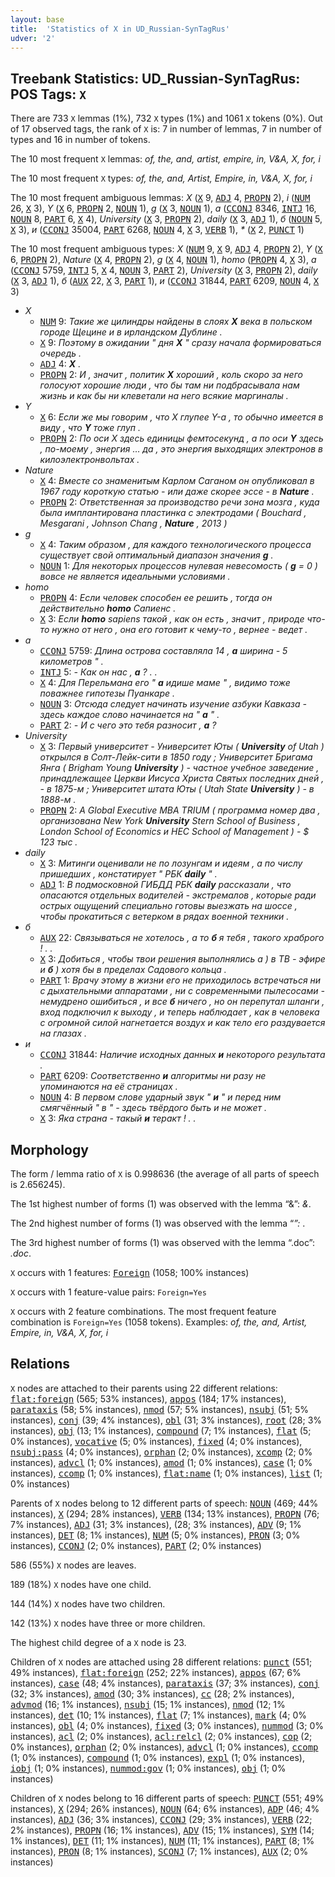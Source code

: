 ```yaml
---
layout: base
title:  'Statistics of X in UD_Russian-SynTagRus'
udver: '2'
---
```


## Treebank Statistics: UD_Russian-SynTagRus: POS Tags: `X`

There are 733 `X` lemmas (1%), 732 `X` types (1%) and 1061 `X` tokens (0%).
Out of 17 observed tags, the rank of `X` is: 7 in number of lemmas, 7 in number of types and 16 in number of tokens.

The 10 most frequent `X` lemmas: <em>of, the, and, artist, empire, in, V&A, X, for, i</em>

The 10 most frequent `X` types:  <em>of, the, and, Artist, Empire, in, V&A, X, for, i</em>

The 10 most frequent ambiguous lemmas: <em>X</em> (<tt><a href="ru_syntagrus-pos-X.html">X</a></tt> 9, <tt><a href="ru_syntagrus-pos-ADJ.html">ADJ</a></tt> 4, <tt><a href="ru_syntagrus-pos-PROPN.html">PROPN</a></tt> 2), <em>i</em> (<tt><a href="ru_syntagrus-pos-NUM.html">NUM</a></tt> 26, <tt><a href="ru_syntagrus-pos-X.html">X</a></tt> 3), <em>Y</em> (<tt><a href="ru_syntagrus-pos-X.html">X</a></tt> 6, <tt><a href="ru_syntagrus-pos-PROPN.html">PROPN</a></tt> 2, <tt><a href="ru_syntagrus-pos-NOUN.html">NOUN</a></tt> 1), <em>g</em> (<tt><a href="ru_syntagrus-pos-X.html">X</a></tt> 3, <tt><a href="ru_syntagrus-pos-NOUN.html">NOUN</a></tt> 1), <em>а</em> (<tt><a href="ru_syntagrus-pos-CCONJ.html">CCONJ</a></tt> 8346, <tt><a href="ru_syntagrus-pos-INTJ.html">INTJ</a></tt> 16, <tt><a href="ru_syntagrus-pos-NOUN.html">NOUN</a></tt> 8, <tt><a href="ru_syntagrus-pos-PART.html">PART</a></tt> 6, <tt><a href="ru_syntagrus-pos-X.html">X</a></tt> 4), <em>University</em> (<tt><a href="ru_syntagrus-pos-X.html">X</a></tt> 3, <tt><a href="ru_syntagrus-pos-PROPN.html">PROPN</a></tt> 2), <em>daily</em> (<tt><a href="ru_syntagrus-pos-X.html">X</a></tt> 3, <tt><a href="ru_syntagrus-pos-ADJ.html">ADJ</a></tt> 1), <em>б</em> (<tt><a href="ru_syntagrus-pos-NOUN.html">NOUN</a></tt> 5, <tt><a href="ru_syntagrus-pos-X.html">X</a></tt> 3), <em>и</em> (<tt><a href="ru_syntagrus-pos-CCONJ.html">CCONJ</a></tt> 35004, <tt><a href="ru_syntagrus-pos-PART.html">PART</a></tt> 6268, <tt><a href="ru_syntagrus-pos-NOUN.html">NOUN</a></tt> 4, <tt><a href="ru_syntagrus-pos-X.html">X</a></tt> 3, <tt><a href="ru_syntagrus-pos-VERB.html">VERB</a></tt> 1), <em>*</em> (<tt><a href="ru_syntagrus-pos-X.html">X</a></tt> 2, <tt><a href="ru_syntagrus-pos-PUNCT.html">PUNCT</a></tt> 1)

The 10 most frequent ambiguous types:  <em>X</em> (<tt><a href="ru_syntagrus-pos-NUM.html">NUM</a></tt> 9, <tt><a href="ru_syntagrus-pos-X.html">X</a></tt> 9, <tt><a href="ru_syntagrus-pos-ADJ.html">ADJ</a></tt> 4, <tt><a href="ru_syntagrus-pos-PROPN.html">PROPN</a></tt> 2), <em>Y</em> (<tt><a href="ru_syntagrus-pos-X.html">X</a></tt> 6, <tt><a href="ru_syntagrus-pos-PROPN.html">PROPN</a></tt> 2), <em>Nature</em> (<tt><a href="ru_syntagrus-pos-X.html">X</a></tt> 4, <tt><a href="ru_syntagrus-pos-PROPN.html">PROPN</a></tt> 2), <em>g</em> (<tt><a href="ru_syntagrus-pos-X.html">X</a></tt> 4, <tt><a href="ru_syntagrus-pos-NOUN.html">NOUN</a></tt> 1), <em>homo</em> (<tt><a href="ru_syntagrus-pos-PROPN.html">PROPN</a></tt> 4, <tt><a href="ru_syntagrus-pos-X.html">X</a></tt> 3), <em>а</em> (<tt><a href="ru_syntagrus-pos-CCONJ.html">CCONJ</a></tt> 5759, <tt><a href="ru_syntagrus-pos-INTJ.html">INTJ</a></tt> 5, <tt><a href="ru_syntagrus-pos-X.html">X</a></tt> 4, <tt><a href="ru_syntagrus-pos-NOUN.html">NOUN</a></tt> 3, <tt><a href="ru_syntagrus-pos-PART.html">PART</a></tt> 2), <em>University</em> (<tt><a href="ru_syntagrus-pos-X.html">X</a></tt> 3, <tt><a href="ru_syntagrus-pos-PROPN.html">PROPN</a></tt> 2), <em>daily</em> (<tt><a href="ru_syntagrus-pos-X.html">X</a></tt> 3, <tt><a href="ru_syntagrus-pos-ADJ.html">ADJ</a></tt> 1), <em>б</em> (<tt><a href="ru_syntagrus-pos-AUX.html">AUX</a></tt> 22, <tt><a href="ru_syntagrus-pos-X.html">X</a></tt> 3, <tt><a href="ru_syntagrus-pos-PART.html">PART</a></tt> 1), <em>и</em> (<tt><a href="ru_syntagrus-pos-CCONJ.html">CCONJ</a></tt> 31844, <tt><a href="ru_syntagrus-pos-PART.html">PART</a></tt> 6209, <tt><a href="ru_syntagrus-pos-NOUN.html">NOUN</a></tt> 4, <tt><a href="ru_syntagrus-pos-X.html">X</a></tt> 3)


* <em>X</em>
  * <tt><a href="ru_syntagrus-pos-NUM.html">NUM</a></tt> 9: <em>Такие же цилиндры найдены в слоях <b>X</b> века в польском городе Щецине и в ирландском Дублине .</em>
  * <tt><a href="ru_syntagrus-pos-X.html">X</a></tt> 9: <em>Поэтому в ожидании " дня <b>X</b> " сразу начала формироваться очередь .</em>
  * <tt><a href="ru_syntagrus-pos-ADJ.html">ADJ</a></tt> 4: <em><b>X</b> .</em>
  * <tt><a href="ru_syntagrus-pos-PROPN.html">PROPN</a></tt> 2: <em>И , значит , политик <b>X</b> хороший , коль скоро за него голосуют хорошие люди , что бы там ни подбрасывала нам жизнь и как бы ни клеветали на него всякие маргиналы .</em>
* <em>Y</em>
  * <tt><a href="ru_syntagrus-pos-X.html">X</a></tt> 6: <em>Если же мы говорим , что X глупее Y-а , то обычно имеется в виду , что <b>Y</b> тоже глуп .</em>
  * <tt><a href="ru_syntagrus-pos-PROPN.html">PROPN</a></tt> 2: <em>По оси Х здесь единицы фемтосекунд , а по оси <b>Y</b> здесь , по-моему , энергия … да , это энергия выходящих электронов в килоэлектронвольтах .</em>
* <em>Nature</em>
  * <tt><a href="ru_syntagrus-pos-X.html">X</a></tt> 4: <em>Вместе со знаменитым Карлом Саганом он опубликовал в 1967 году короткую статью - или даже скорее эссе - в <b>Nature</b> .</em>
  * <tt><a href="ru_syntagrus-pos-PROPN.html">PROPN</a></tt> 2: <em>Ответственная за производство речи зона мозга , куда была имплантирована пластинка с электродами ( Bouchard , Mesgarani , Johnson Chang , <b>Nature</b> , 2013 )</em>
* <em>g</em>
  * <tt><a href="ru_syntagrus-pos-X.html">X</a></tt> 4: <em>Таким образом , для каждого технологического процесса существует свой оптимальный диапазон значения <b>g</b> .</em>
  * <tt><a href="ru_syntagrus-pos-NOUN.html">NOUN</a></tt> 1: <em>Для некоторых процессов нулевая невесомость ( <b>g</b> = 0 ) вовсе не является идеальными условиями .</em>
* <em>homo</em>
  * <tt><a href="ru_syntagrus-pos-PROPN.html">PROPN</a></tt> 4: <em>Если человек способен ее решить , тогда он действительно <b>homo</b> Сапиенс .</em>
  * <tt><a href="ru_syntagrus-pos-X.html">X</a></tt> 3: <em>Если <b>homo</b> sapiens такой , как он есть , значит , природе что-то нужно от него , она его готовит к чему-то , вернее - ведет .</em>
* <em>а</em>
  * <tt><a href="ru_syntagrus-pos-CCONJ.html">CCONJ</a></tt> 5759: <em>Длина острова составляла 14 , <b>а</b> ширина - 5 километров " .</em>
  * <tt><a href="ru_syntagrus-pos-INTJ.html">INTJ</a></tt> 5: <em>- Как он нас , <b>а</b> ? . .</em>
  * <tt><a href="ru_syntagrus-pos-X.html">X</a></tt> 4: <em>Для Перельмана его " <b>а</b> идише маме " , видимо тоже поважнее гипотезы Пуанкаре .</em>
  * <tt><a href="ru_syntagrus-pos-NOUN.html">NOUN</a></tt> 3: <em>Отсюда следует начинать изучение азбуки Кавказа - здесь каждое слово начинается на " <b>а</b> " .</em>
  * <tt><a href="ru_syntagrus-pos-PART.html">PART</a></tt> 2: <em>- И с чего это тебя разносит , <b>а</b> ?</em>
* <em>University</em>
  * <tt><a href="ru_syntagrus-pos-X.html">X</a></tt> 3: <em>Первый университет - Университет Юты ( <b>University</b> of Utah ) открылся в Солт-Лейк-сити в 1850 году ; Университет Бригама Янга ( Brigham Young <b>University</b> ) - частное учебное заведение , принадлежащее Церкви Иисуса Христа Святых последних дней , - в 1875-м ; Университет штата Юты ( Utah State <b>University</b> ) - в 1888-м .</em>
  * <tt><a href="ru_syntagrus-pos-PROPN.html">PROPN</a></tt> 2: <em>А Global Executive MBA TRIUM ( программа номер два , организована New York <b>University</b> Stern School of Business , London School of Economics и HEC School of Management ) - $ 123 тыс .</em>
* <em>daily</em>
  * <tt><a href="ru_syntagrus-pos-X.html">X</a></tt> 3: <em>Митинги оценивали не по лозунгам и идеям , а по числу пришедших , констатирует " РБК <b>daily</b> " .</em>
  * <tt><a href="ru_syntagrus-pos-ADJ.html">ADJ</a></tt> 1: <em>В подмосковной ГИБДД РБК <b>daily</b> рассказали , что опасаются отдельных водителей - экстремалов , которые ради острых ощущений специально готовы выезжать на шоссе , чтобы прокатиться с ветерком в рядах военной техники .</em>
* <em>б</em>
  * <tt><a href="ru_syntagrus-pos-AUX.html">AUX</a></tt> 22: <em>Связываться не хотелось , а то <b>б</b> я тебя , такого храброго ! . .</em>
  * <tt><a href="ru_syntagrus-pos-X.html">X</a></tt> 3: <em>Добиться , чтобы твои решения выполнялись а ) в ТВ - эфире и <b>б</b> ) хотя бы в пределах Садового кольца .</em>
  * <tt><a href="ru_syntagrus-pos-PART.html">PART</a></tt> 1: <em>Врачу этому в жизни его не приходилось встречаться ни с дыхательными аппаратами , ни с современными пылесосами - немудрено ошибиться , и все <b>б</b> ничего , но он перепутал шланги , вход подключил к выходу , и теперь наблюдает , как в человека с огромной силой нагнетается воздух и как тело его раздувается на глазах .</em>
* <em>и</em>
  * <tt><a href="ru_syntagrus-pos-CCONJ.html">CCONJ</a></tt> 31844: <em>Наличие исходных данных <b>и</b> некоторого результата .</em>
  * <tt><a href="ru_syntagrus-pos-PART.html">PART</a></tt> 6209: <em>Соответственно <b>и</b> алгоритмы ни разу не упоминаются на её страницах .</em>
  * <tt><a href="ru_syntagrus-pos-NOUN.html">NOUN</a></tt> 4: <em>В первом слове ударный звук " <b>и</b> " и перед ним смягчённый " в " - здесь твёрдого быть и не может .</em>
  * <tt><a href="ru_syntagrus-pos-X.html">X</a></tt> 3: <em>Яка страна - такый <b>и</b> теракт ! . .</em>

## Morphology

The form / lemma ratio of `X` is 0.998636 (the average of all parts of speech is 2.656245).

The 1st highest number of forms (1) was observed with the lemma “&”: <em>&</em>.

The 2nd highest number of forms (1) was observed with the lemma “*”: <em>*</em>.

The 3rd highest number of forms (1) was observed with the lemma “.doc”: <em>.doc</em>.

`X` occurs with 1 features: <tt><a href="ru_syntagrus-feat-Foreign.html">Foreign</a></tt> (1058; 100% instances)

`X` occurs with 1 feature-value pairs: `Foreign=Yes`

`X` occurs with 2 feature combinations.
The most frequent feature combination is `Foreign=Yes` (1058 tokens).
Examples: <em>of, the, and, Artist, Empire, in, V&A, X, for, i</em>


## Relations

`X` nodes are attached to their parents using 22 different relations: <tt><a href="ru_syntagrus-dep-flat-foreign.html">flat:foreign</a></tt> (565; 53% instances), <tt><a href="ru_syntagrus-dep-appos.html">appos</a></tt> (184; 17% instances), <tt><a href="ru_syntagrus-dep-parataxis.html">parataxis</a></tt> (58; 5% instances), <tt><a href="ru_syntagrus-dep-nmod.html">nmod</a></tt> (57; 5% instances), <tt><a href="ru_syntagrus-dep-nsubj.html">nsubj</a></tt> (51; 5% instances), <tt><a href="ru_syntagrus-dep-conj.html">conj</a></tt> (39; 4% instances), <tt><a href="ru_syntagrus-dep-obl.html">obl</a></tt> (31; 3% instances), <tt><a href="ru_syntagrus-dep-root.html">root</a></tt> (28; 3% instances), <tt><a href="ru_syntagrus-dep-obj.html">obj</a></tt> (13; 1% instances), <tt><a href="ru_syntagrus-dep-compound.html">compound</a></tt> (7; 1% instances), <tt><a href="ru_syntagrus-dep-flat.html">flat</a></tt> (5; 0% instances), <tt><a href="ru_syntagrus-dep-vocative.html">vocative</a></tt> (5; 0% instances), <tt><a href="ru_syntagrus-dep-fixed.html">fixed</a></tt> (4; 0% instances), <tt><a href="ru_syntagrus-dep-nsubj-pass.html">nsubj:pass</a></tt> (4; 0% instances), <tt><a href="ru_syntagrus-dep-orphan.html">orphan</a></tt> (2; 0% instances), <tt><a href="ru_syntagrus-dep-xcomp.html">xcomp</a></tt> (2; 0% instances), <tt><a href="ru_syntagrus-dep-advcl.html">advcl</a></tt> (1; 0% instances), <tt><a href="ru_syntagrus-dep-amod.html">amod</a></tt> (1; 0% instances), <tt><a href="ru_syntagrus-dep-case.html">case</a></tt> (1; 0% instances), <tt><a href="ru_syntagrus-dep-ccomp.html">ccomp</a></tt> (1; 0% instances), <tt><a href="ru_syntagrus-dep-flat-name.html">flat:name</a></tt> (1; 0% instances), <tt><a href="ru_syntagrus-dep-list.html">list</a></tt> (1; 0% instances)

Parents of `X` nodes belong to 12 different parts of speech: <tt><a href="ru_syntagrus-pos-NOUN.html">NOUN</a></tt> (469; 44% instances), <tt><a href="ru_syntagrus-pos-X.html">X</a></tt> (294; 28% instances), <tt><a href="ru_syntagrus-pos-VERB.html">VERB</a></tt> (134; 13% instances), <tt><a href="ru_syntagrus-pos-PROPN.html">PROPN</a></tt> (76; 7% instances), <tt><a href="ru_syntagrus-pos-ADJ.html">ADJ</a></tt> (31; 3% instances),  (28; 3% instances), <tt><a href="ru_syntagrus-pos-ADV.html">ADV</a></tt> (9; 1% instances), <tt><a href="ru_syntagrus-pos-DET.html">DET</a></tt> (8; 1% instances), <tt><a href="ru_syntagrus-pos-NUM.html">NUM</a></tt> (5; 0% instances), <tt><a href="ru_syntagrus-pos-PRON.html">PRON</a></tt> (3; 0% instances), <tt><a href="ru_syntagrus-pos-CCONJ.html">CCONJ</a></tt> (2; 0% instances), <tt><a href="ru_syntagrus-pos-PART.html">PART</a></tt> (2; 0% instances)

586 (55%) `X` nodes are leaves.

189 (18%) `X` nodes have one child.

144 (14%) `X` nodes have two children.

142 (13%) `X` nodes have three or more children.

The highest child degree of a `X` node is 23.

Children of `X` nodes are attached using 28 different relations: <tt><a href="ru_syntagrus-dep-punct.html">punct</a></tt> (551; 49% instances), <tt><a href="ru_syntagrus-dep-flat-foreign.html">flat:foreign</a></tt> (252; 22% instances), <tt><a href="ru_syntagrus-dep-appos.html">appos</a></tt> (67; 6% instances), <tt><a href="ru_syntagrus-dep-case.html">case</a></tt> (48; 4% instances), <tt><a href="ru_syntagrus-dep-parataxis.html">parataxis</a></tt> (37; 3% instances), <tt><a href="ru_syntagrus-dep-conj.html">conj</a></tt> (32; 3% instances), <tt><a href="ru_syntagrus-dep-amod.html">amod</a></tt> (30; 3% instances), <tt><a href="ru_syntagrus-dep-cc.html">cc</a></tt> (28; 2% instances), <tt><a href="ru_syntagrus-dep-advmod.html">advmod</a></tt> (16; 1% instances), <tt><a href="ru_syntagrus-dep-nsubj.html">nsubj</a></tt> (15; 1% instances), <tt><a href="ru_syntagrus-dep-nmod.html">nmod</a></tt> (12; 1% instances), <tt><a href="ru_syntagrus-dep-det.html">det</a></tt> (10; 1% instances), <tt><a href="ru_syntagrus-dep-flat.html">flat</a></tt> (7; 1% instances), <tt><a href="ru_syntagrus-dep-mark.html">mark</a></tt> (4; 0% instances), <tt><a href="ru_syntagrus-dep-obl.html">obl</a></tt> (4; 0% instances), <tt><a href="ru_syntagrus-dep-fixed.html">fixed</a></tt> (3; 0% instances), <tt><a href="ru_syntagrus-dep-nummod.html">nummod</a></tt> (3; 0% instances), <tt><a href="ru_syntagrus-dep-acl.html">acl</a></tt> (2; 0% instances), <tt><a href="ru_syntagrus-dep-acl-relcl.html">acl:relcl</a></tt> (2; 0% instances), <tt><a href="ru_syntagrus-dep-cop.html">cop</a></tt> (2; 0% instances), <tt><a href="ru_syntagrus-dep-orphan.html">orphan</a></tt> (2; 0% instances), <tt><a href="ru_syntagrus-dep-advcl.html">advcl</a></tt> (1; 0% instances), <tt><a href="ru_syntagrus-dep-ccomp.html">ccomp</a></tt> (1; 0% instances), <tt><a href="ru_syntagrus-dep-compound.html">compound</a></tt> (1; 0% instances), <tt><a href="ru_syntagrus-dep-expl.html">expl</a></tt> (1; 0% instances), <tt><a href="ru_syntagrus-dep-iobj.html">iobj</a></tt> (1; 0% instances), <tt><a href="ru_syntagrus-dep-nummod-gov.html">nummod:gov</a></tt> (1; 0% instances), <tt><a href="ru_syntagrus-dep-obj.html">obj</a></tt> (1; 0% instances)

Children of `X` nodes belong to 16 different parts of speech: <tt><a href="ru_syntagrus-pos-PUNCT.html">PUNCT</a></tt> (551; 49% instances), <tt><a href="ru_syntagrus-pos-X.html">X</a></tt> (294; 26% instances), <tt><a href="ru_syntagrus-pos-NOUN.html">NOUN</a></tt> (64; 6% instances), <tt><a href="ru_syntagrus-pos-ADP.html">ADP</a></tt> (46; 4% instances), <tt><a href="ru_syntagrus-pos-ADJ.html">ADJ</a></tt> (36; 3% instances), <tt><a href="ru_syntagrus-pos-CCONJ.html">CCONJ</a></tt> (29; 3% instances), <tt><a href="ru_syntagrus-pos-VERB.html">VERB</a></tt> (22; 2% instances), <tt><a href="ru_syntagrus-pos-PROPN.html">PROPN</a></tt> (16; 1% instances), <tt><a href="ru_syntagrus-pos-ADV.html">ADV</a></tt> (15; 1% instances), <tt><a href="ru_syntagrus-pos-SYM.html">SYM</a></tt> (14; 1% instances), <tt><a href="ru_syntagrus-pos-DET.html">DET</a></tt> (11; 1% instances), <tt><a href="ru_syntagrus-pos-NUM.html">NUM</a></tt> (11; 1% instances), <tt><a href="ru_syntagrus-pos-PART.html">PART</a></tt> (8; 1% instances), <tt><a href="ru_syntagrus-pos-PRON.html">PRON</a></tt> (8; 1% instances), <tt><a href="ru_syntagrus-pos-SCONJ.html">SCONJ</a></tt> (7; 1% instances), <tt><a href="ru_syntagrus-pos-AUX.html">AUX</a></tt> (2; 0% instances)

